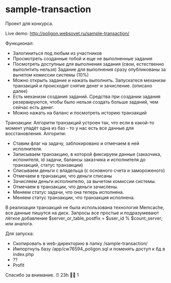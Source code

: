 # sample-transaction

Проект для конкурса.

Live demo: http://poligon.websovet.ru/sample-transaction/

Функционал:
- Залогиниться под любым из участников
- Просмотреть созданные тобой и еще не выполненные задания
- Посмотреть доступные для выполнения задания
  (свои, естественно выполнтить нельзя)
  Задание для выполнения сразу опубликованы за вычетом комиссии системы (10%)
- Можно открыть задание и нажать выполнить. 
  Запускатеся механизм транзакций и происходит снятие денег и зачисление. (описано далее)
- Есть механизм создания заданий.
  Средства при создании задания резервируются, чтобы было нельзя создать больше заданий, чем сейчас есть денег.
- Можно нажать на баланс и посмотреть историю транзакций

Транзакции:
Алгоритм транзакций устроен так, что если в какой-то момент упадёт одна из баз - то у нас есть все данные для восстановления.
Алгоритм:
- Ставим флаг на задачу, заблокировано и отмечаем в ней исполнителя.
- Записываем транзакцию, в которой фиксируем данные 
  (заказчика, испонителя, id задачи, балансы заказчика и исполнителя до транзакций, статус транзакции)
- Списываем деньги с владельца (с основного счета и замороженого)
- Отмечаем в транзакции, что деньги списаны
- Зачисляем деньги исполнителю, за вычетом комиссии системы.
- Отмечаем в транзакции, что деньги зачислены.
- Меняем статус задачи, что она теперь исполнена.
- Меняем статус транзакции, что транзакция исполнена.

В реализации транзакций не была использована технология Memcache, все данные пишутся на диск.
Запросы все простые и подразумевают лёгкое добавление $server_or_table_postfix = $user_id % $count_server; или аналога.


Для запуска:
- Скопировать в web-директорию в папку /sample-transaction/
- Импортнуть базу /app/cw76594_poligon.sql и поменять доступ к бд в index.php
- ??
- Profit


Спасибо за внимание.
:alarm_clock: 23h :man_with_turban: 1
